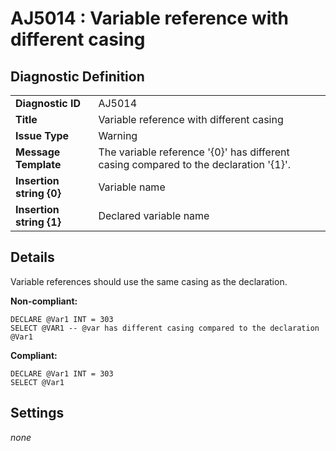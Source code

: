 # AJ5014 : Variable reference with different casing

## Diagnostic Definition

<table>
  <tr>
    <td class="header"><b>Diagnostic ID</b></td>
    <td>AJ5014</td>
  </tr>
  <tr>
    <td class="header"><b>Title</b></td>
    <td>Variable reference with different casing</td>
  </tr>
  <tr>
    <td class="header"><b>Issue Type</b></td>
    <td>Warning</td>
  </tr>
  <tr>
    <td class="header"><b>Message Template</b></td>
    <td>The variable reference '{0}' has different casing compared to the declaration '{1}'.</td>
  </tr>
    <tr>
    <td class="header"><b>Insertion string {0}</b></td>
    <td>Variable name</td>
  </tr>
  <tr>
    <td class="header"><b>Insertion string {1}</b></td>
    <td>Declared variable name</td>
  </tr>

</table>

## Details

Variable references should use the same casing as the declaration.

**Non-compliant:**

```tsql
DECLARE @Var1 INT = 303
SELECT @VAR1 -- @var has different casing compared to the declaration @Var1
```

**Compliant:**

```tsql
DECLARE @Var1 INT = 303
SELECT @Var1
```


## Settings

*none*

